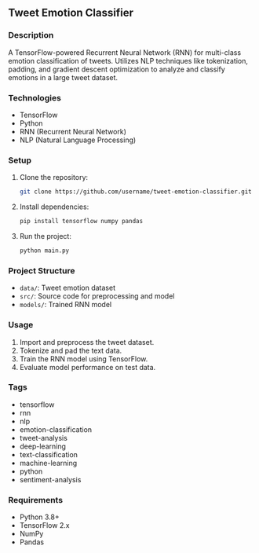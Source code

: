 ## Tweet Emotion Classifier

### Description
A TensorFlow-powered Recurrent Neural Network (RNN) for multi-class emotion classification of tweets. Utilizes NLP techniques like tokenization, padding, and gradient descent optimization to analyze and classify emotions in a large tweet dataset.

### Technologies
- TensorFlow
- Python
- RNN (Recurrent Neural Network)
- NLP (Natural Language Processing)

### Setup
1. Clone the repository:
   ```bash
   git clone https://github.com/username/tweet-emotion-classifier.git
   ```
2. Install dependencies:
   ```bash
   pip install tensorflow numpy pandas
   ```
3. Run the project:
   ```bash
   python main.py
   ```

### Project Structure
- `data/`: Tweet emotion dataset
- `src/`: Source code for preprocessing and model
- `models/`: Trained RNN model

### Usage
1. Import and preprocess the tweet dataset.
2. Tokenize and pad the text data.
3. Train the RNN model using TensorFlow.
4. Evaluate model performance on test data.

### Tags
- tensorflow
- rnn
- nlp
- emotion-classification
- tweet-analysis
- deep-learning
- text-classification
- machine-learning
- python
- sentiment-analysis

### Requirements
- Python 3.8+
- TensorFlow 2.x
- NumPy
- Pandas